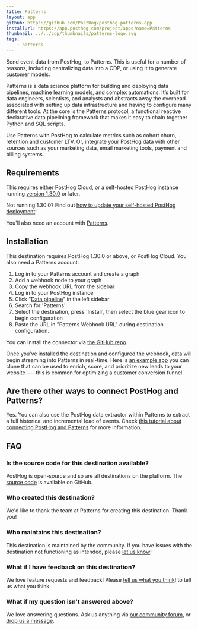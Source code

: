 ```yaml
---
title: Patterns
layout: app
github: https://github.com/PostHog/posthog-patterns-app
installUrl: https://app.posthog.com/project/apps?name=Patterns
thumbnail: ../../cdp/thumbnails/patterns-logo.svg
tags:
    - patterns
---
```


Send event data from PostHog, to Patterns. This is useful for a number of reasons, including centralizing data into a CDP, or using it to generate customer models.

Patterns is a data science platform for building and deploying data pipelines, machine learning models, and complex automations. It’s built for data engineers, scientists, and analysts and abstracts away the overhead associated with setting up data infrastructure and having to configure many different tools. At the core is the Patterns protocol, a functional reactive declarative data pipelining framework that makes it easy to chain together Python and SQL scripts.

Use Patterns with PostHog to calculate metrics such as cohort churn, retention and customer LTV. Or, integrate your PostHog data with other sources such as your marketing data, email marketing tools, payment and billing systems.

## Requirements

This requires either PostHog Cloud, or a self-hosted PostHog instance running [version 1.30.0](https://posthog.com/blog/the-posthog-array-1-30-0) or later.

Not running 1.30.0? Find out [how to update your self-hosted PostHog deployment](https://posthog.com/docs/self-host/configure/upgrading-posthog)!

You'll also need an account with [Patterns](https://www.patterns.app/).

## Installation

This destination requires PostHog 1.30.0 or above, or PostHog Cloud. You also need a Patterns account. 

1. Log in to your Patterns account and create a graph 
2. Add a webhook node to your graph
3. Copy the webhook URL from the sidebar
4. Log in to your PostHog instance
5.  Click "[Data pipeline](https://us.posthog.com/apps)" in the left sidebar
6. Search for 'Patterns'
7. Select the destination, press 'Install', then select the blue gear icon to begin configuration
8. Paste the URL in "Patterns Webhook URL" during destination configuration.

You can install the connector via [the GitHub repo](https://github.com/PostHog/posthog-patterns-app). 

Once you’ve installed the destination and configured the webhook, data will begin streaming into Patterns in real-time. Here is [an example app](https://studio.patterns.app/graph/o9mtaek8n33qasl1oa3a/nffx8k2ox23r0h5i6f6o/3evx4hiottnqeb0229ig?view=graph) you can clone that can be used to enrich, score, and prioritize new leads to your website —- this is common for optimizing a customer conversion funnel.

## Are there other ways to connect PostHog and Patterns?

Yes. You can also use the PostHog data extractor within Patterns to extract a full historical and incremental load of events. Check [this tutorial about connecting PostHog and Patterns](/tutorials/how-to-connect-patterns-and-posthog) for more information.

## FAQ

### Is the source code for this destination available?

PostHog is open-source and so are all destinations on the platform. The [source code](https://github.com/PostHog/posthog-patterns-app) is available on GitHub.

### Who created this destination?

We'd like to thank the team at Patterns for creating this destination. Thank you!

### Who maintains this destination?

This destination is maintained by the community. If you have issues with the destination not functioning as intended, please [let us know](http://app.posthog.com/home#supportModal)!

### What if I have feedback on this destination?

We love feature requests and feedback! Please [tell us what you think](http://app.posthog.com/home#supportModal)! to tell us what you think.

### What if my question isn't answered above?

We love answering questions. Ask us anything via [our community forum](/questions), or [drop us a message](http://app.posthog.com/home#supportModal). 